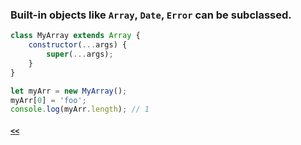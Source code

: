 ### Built-in objects like `Array`, `Date`, `Error` can be subclassed.
```JavaScript
class MyArray extends Array {
    constructor(...args) {
        super(...args);
    }
}

let myArr = new MyArray();
myArr[0] = 'foo';
console.log(myArr.length); // 1
```
##### [`<<`](../README.md)